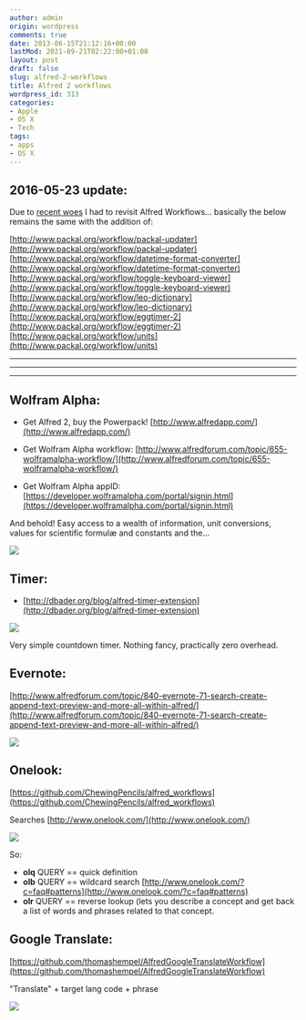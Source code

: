 ```yaml
---
author: admin
origin: wordpress
comments: true
date: 2013-06-15T21:12:16+00:00
lastMod: 2021-09-21T02:22:00+01:00
layout: post
draft: false
slug: alfred-2-workflows
title: Alfred 2 workflows
wordpress_id: 313
categories:
- Apple
- OS X
- Tech
tags:
- apps
- OS X
---
```


## 2016-05-23 update:


Due to [recent woes](http://stephen.yearl.us/fsked-home-el-capitan-home-directory/) I had to revisit Alfred Workflows... basically the below remains the same with the addition of:

[http://www.packal.org/workflow/packal-updater](http://www.packal.org/workflow/packal-updater)
[http://www.packal.org/workflow/datetime-format-converter](http://www.packal.org/workflow/datetime-format-converter)
[http://www.packal.org/workflow/toggle-keyboard-viewer](http://www.packal.org/workflow/toggle-keyboard-viewer)
[http://www.packal.org/workflow/leo-dictionary](http://www.packal.org/workflow/leo-dictionary)
[http://www.packal.org/workflow/eggtimer-2](http://www.packal.org/workflow/eggtimer-2)
[http://www.packal.org/workflow/units](http://www.packal.org/workflow/units)

-----
-----
-----

## Wolfram Alpha:

- Get Alfred 2, buy the Powerpack! [http://www.alfredapp.com/](http://www.alfredapp.com/)

- Get Wolfram Alpha workflow: [http://www.alfredforum.com/topic/655-wolframalpha-workflow/](http://www.alfredforum.com/topic/655-wolframalpha-workflow/)

- Get Wolfram Alpha appID: [https://developer.wolframalpha.com/portal/signin.html](https://developer.wolframalpha.com/portal/signin.html)


And behold! Easy access to a wealth of information, unit conversions, values for scientific formulæ and constants and the...

![](/wp-uploads/wpid-Screen-Shot-2013-07-08-at-17.06.02-5.png)


## Timer:

- [http://dbader.org/blog/alfred-timer-extension](http://dbader.org/blog/alfred-timer-extension)

![](/wp-uploads/wpid-alfred-timer1.png)

Very simple countdown timer. Nothing fancy, practically zero overhead.


## Evernote:

[http://www.alfredforum.com/topic/840-evernote-71-search-create-append-text-preview-and-more-all-within-alfred/](http://www.alfredforum.com/topic/840-evernote-71-search-create-append-text-preview-and-more-all-within-alfred/)

![](/wp-uploads/wpid-Screen-Shot-2013-07-08-at-21.07.09-1.png)


## Onelook:

[https://github.com/ChewingPencils/alfred_workflows](https://github.com/ChewingPencils/alfred_workflows)

Searches [http://www.onelook.com/](http://www.onelook.com/)

![](/wp-uploads/wpid-Screen-Shot-2013-07-08-at-21.35.39-31.png)

So:

- **olq** QUERY == quick definition
- **olb** QUERY == wildcard search [http://www.onelook.com/?c=faq#patterns](http://www.onelook.com/?c=faq#patterns)
- **olr** QUERY == reverse lookup (lets you describe a concept and get back a list of words and phrases related to that concept.

## Google Translate:

[https://github.com/thomashempel/AlfredGoogleTranslateWorkflow](https://github.com/thomashempel/AlfredGoogleTranslateWorkflow)

"Translate" + target lang code + phrase

![](/wp-uploads/wpid-Screen-Shot-2013-07-08-at-22.03.06-.png)
